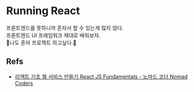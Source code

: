 # Running React
프론트엔드를 못하니까 혼자서 할 수 있는게 많지 않다.  
프론트엔드 UI 프레임워크 제대로 배워보자.  
🌟나도 혼자 프로젝트 하고싶다.🌟

## Refs
- [리액트 기초 웹 서비스 만들기 React JS Fundamentals - 노마드 코더 Nomad Coders](https://www.youtube.com/playlist?list=PL7jH19IHhOLOFTVD4R8FeZWkwpVi8-9Fv)
